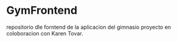 # GymFrontend
repositorio dle forntend de la aplicacion del gimnasio proyecto en coloboracion con Karen Tovar.

